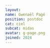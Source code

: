 ```yaml
---
layout:
name: Gwenaël Pagé
position: postdoc
cat: ciel
subcat: midas
avatar: g-page.png
joined: 2024
---
```

